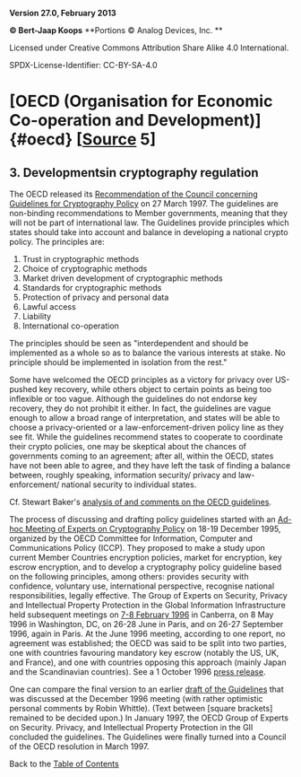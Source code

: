 **Version 27.0, February 2013**

**© Bert-Jaap Koops**
**Portions © Analog Devices, Inc. **  

Licensed under Creative Commons Attribution Share Alike 4.0 International.

SPDX-License-Identifier: CC-BY-SA-4.0

# [OECD (Organisation for Economic Co-operation and Development)]{#oecd} \[[Source](cls-srce.htm) 5\]

## 3. Developmentsin cryptography regulation  
The OECD released its [Recommendation of the Council concerning
Guidelines for Cryptography
Policy](http://www.oecd.org/dsti/sti/it/secur/prod/e-crypto.htm) on 27
March 1997. The guidelines are non-binding recommendations to Member
governments, meaning that they will not be part of international law.
The Guidelines provide principles which states should take into account
and balance in developing a national crypto policy. The principles are:

1.  Trust in cryptographic methods
2.  Choice of cryptographic methods
3.  Market driven development of cryptographic methods
4.  Standards for cryptographic methods
5.  Protection of privacy and personal data
6.  Lawful access
7.  Liability
8.  International co-operation

The principles should be seen as \"interdependent and should be
implemented as a whole so as to balance the various interests at stake.
No principle should be implemented in isolation from the rest.\"

Some have welcomed the OECD principles as a victory for privacy over
US-pushed key recovery, while others object to certain points as being
too inflexible or too vague. Although the guidelines do not endorse key
recovery, they do not prohibit it either. In fact, the guidelines are
vague enough to allow a broad range of interpretation, and states will
be able to choose a privacy-oriented or a law-enforcement-driven policy
line as they see fit. While the guidelines recommend states to cooperate
to coordinate their crypto policies, one may be skeptical about the
chances of governments coming to an agreement; after all, within the
OECD, states have not been able to agree, and they have left the task of
finding a balance between, roughly speaking, information security/
privacy and law-enforcement/ national security to individual states.

Cf. Stewart Baker\'s [analysis of and comments on the OECD
guidelines](http://www.steptoe.com/comment.htm).

The process of discussing and drafting policy guidelines started with an
[Ad-hoc Meeting of Experts on Cryptography
Policy](http://www.us.net/~steptoe/276908.htm) on 18-19 December 1995,
organized by the OECD Committee for Information, Computer and
Communications Policy (ICCP). They proposed to make a study upon current
Member Countries encryption policies, market for encryption, key escrow
encryption, and to develop a cryptography policy guideline based on the
following principles, among others: provides security with confidence,
voluntary use, international perspective, recognise national
responsibilities, legally effective. The Group of Experts on Security,
Privacy and Intellectual Property Protection in the Global Information
Infrastructure held subsequent meetings on [7-8 February
1996](http://pandora.nla.gov.au/nph-arch/2000/Z2000-Aug-16/http://oecdconf/oecdconf.html)
in Canberra, on 8 May 1996 in Washington, DC, on 26-28 June in Paris,
and on 26-27 September 1996, again in Paris. At the June 1996 meeting,
according to one report, no agreement was established; the OECD was said
to be split into two parties, one with countries favouring mandatory key
escrow (notably the US, UK, and France), and one with countries opposing
this approach (mainly Japan and the Scandinavian countries). See a 1
October 1996 [press
release](http://www.epic.org/events/crypto_paris/releaseE_OECD.html).

One can compare the final version to an earlier [draft of the
Guidelines](http://www.ozemail.com.au/~firstpr/crypto/oecd_dr2.htm) that
was discussed at the December 1996 meeting (with rather optimistic
personal comments by Robin Whittle). (Text between \[square brackets\]
remained to be decided upon.) In January 1997, the OECD Group of Experts
on Security. Privacy, and Intellectual Property Protection in the GII
concluded the guidelines. The Guidelines were finally turned into a
Council of the OECD resolution in March 1997.

Back to the [Table of Contents](index.md)
